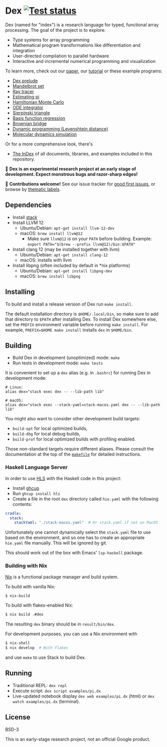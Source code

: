 # Dex [![Test status](https://github.com/google-research/dex-lang/workflows/Tests/badge.svg)](https://github.com/google-research/dex-lang/actions?query=workflow%3ATests)
Dex (named for "index") is a research language for typed, functional array
processing. The goal of the project is to explore:

  * Type systems for array programming
  * Mathematical program transformations like differentiation and integration
  * User-directed compilation to parallel hardware
  * Interactive and incremental numerical programming and visualization

To learn more, check out our
[paper](https://arxiv.org/abs/2104.05372),
our [tutorial](https://google-research.github.io/dex-lang/examples/tutorial.html)
or these example programs:

  * [Dex prelude](https://google-research.github.io/dex-lang/prelude.html)
  * [Mandelbrot set](https://google-research.github.io/dex-lang/examples/mandelbrot.html)
  * [Ray tracer](https://google-research.github.io/dex-lang/examples/raytrace.html)
  * [Estimating pi](https://google-research.github.io/dex-lang/examples/pi.html)
  * [Hamiltonian Monte Carlo](https://google-research.github.io/dex-lang/examples/mcmc.html)
  * [ODE integrator](https://google-research.github.io/dex-lang/examples/ode-integrator.html)
  * [Sierpinski triangle](https://google-research.github.io/dex-lang/examples/sierpinski.html)
  * [Basis function regression](https://google-research.github.io/dex-lang/examples/regression.html)
  * [Brownian bridge](https://google-research.github.io/dex-lang/examples/brownian_motion.html)
  * [Dynamic programming (Levenshtein distance)](https://google-research.github.io/dex-lang/examples/levenshtein-distance.html)
  * [Molecular dynamics simulation](https://google-research.github.io/dex-lang/examples/md.html)

Or for a more comprehensive look, there's

  * [The InDex](https://google-research.github.io/dex-lang/index.html) of all documents, libraries, and examples included in this repository.

🚨 **Dex is an experimental research project at an early stage of
development. Expect monstrous bugs and razor-sharp edges!**

🤝 **Contributions welcome!** See our issue tracker for [good first issues](https://github.com/google-research/dex-lang/labels/good%20first%20issue), or browse by [thematic labels](https://github.com/google-research/dex-lang/labels).

## Dependencies

  * Install [stack](https://www.haskellstack.org)
  * Install LLVM 12
    * Ubuntu/Debian: `apt-get install llvm-12-dev`
    * macOS: `brew install llvm@12`
      * Make sure `llvm@12` is on your `PATH` before building. Example: `export PATH="$(brew --prefix llvm@12)/bin:$PATH"`
  * Install clang 12 (may be installed together with llvm)
    * Ubuntu/Debian: `apt-get install clang-12`
    * macOS: installs with llvm
  * Install libpng (often included by default in *nix platforms)
    * Ubuntu/Debian: `apt-get install libpng-dev`
    * macOS: `brew install libpng`

## Installing

To build and install a release version of Dex run `make install`.

The default installation directory is `$HOME/.local/bin`, so make sure to add
that directory to `$PATH` after installing Dex. To install Dex somewhere else,
set the `PREFIX` environment variable before running `make install`. For
example, `PREFIX=$HOME make install` installs `dex` in `$HOME/bin`.

## Building

 * Build Dex in development (unoptimized) mode: `make`
 * Run tests in development mode: `make tests`

It is convenient to set up a `dex` alias (e.g. in `.bashrc`) for running Dex in
development mode:

```console
# Linux:
alias dex="stack exec dex -- --lib-path lib"

# macOS:
alias dex="stack exec --stack-yaml=stack-macos.yaml dex -- --lib-path lib"
```

You might also want to consider other development build targets:
  * `build-opt` for local optimized builds,
  * `build-dbg` for local debug builds,
  * `build-prof` for local optimized builds with profiling enabled.

Those non-standard targets require different aliases. Please consult the documentation
at the top of the [`makefile`](https://github.com/google-research/dex-lang/blob/main/makefile)
for detailed instructions.

### Haskell Language Server

In order to use [HLS](https://github.com/haskell/haskell-language-server) with
the Haskell code in this project:

- Install [ghcup](https://www.haskell.org/ghcup/)
- Run `ghcup install hls`
- Create a file in the root `dex` directory called `hie.yaml` with the following
contents:

```yaml
cradle:
  stack:
    stackYaml: "./stack-macos.yaml"  # Or stack.yaml if not on MacOS
```

Unfortunately one cannot dynamically select the `stack.yaml` file to use based
on the environment, and so one has to create an appropriate `hie.yaml` file
manually. This will be ignored by git.

This should work out of the box with Emacs' `lsp-haskell` package.

### Building with Nix

[Nix](https://nixos.org/) is a functional package manager and build system.

To build with vanilla Nix:
```bash
$ nix-build
```

To build with flakes-enabled Nix:
```bash
$ nix build .#dex
```
The resulting `dex` binary should be in `result/bin/dex`.

For development purposes, you can use a Nix environment with
```bash
$ nix-shell
$ nix develop  # With flakes
```
and use `make` to use Stack to build Dex.

## Running

  * Traditional REPL: `dex repl`
  * Execute script: `dex script examples/pi.dx`
  * Live-updated notebook display `dex web examples/pi.dx` (html) or `dex watch
    examples/pi.dx` (terminal).

## License

BSD-3

This is an early-stage research project, not an official Google product.
